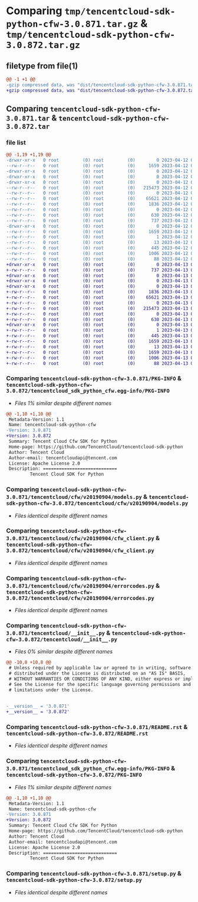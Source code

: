 # Comparing `tmp/tencentcloud-sdk-python-cfw-3.0.871.tar.gz` & `tmp/tencentcloud-sdk-python-cfw-3.0.872.tar.gz`

## filetype from file(1)

```diff
@@ -1 +1 @@
-gzip compressed data, was "dist/tencentcloud-sdk-python-cfw-3.0.871.tar", last modified: Wed Apr 12 00:19:16 2023, max compression
+gzip compressed data, was "dist/tencentcloud-sdk-python-cfw-3.0.872.tar", last modified: Thu Apr 13 00:24:16 2023, max compression
```

## Comparing `tencentcloud-sdk-python-cfw-3.0.871.tar` & `tencentcloud-sdk-python-cfw-3.0.872.tar`

### file list

```diff
@@ -1,19 +1,19 @@
-drwxr-xr-x   0 root         (0) root         (0)        0 2023-04-12 00:19:16.000000 tencentcloud-sdk-python-cfw-3.0.871/
--rw-r--r--   0 root         (0) root         (0)     1659 2023-04-12 00:19:16.000000 tencentcloud-sdk-python-cfw-3.0.871/PKG-INFO
-drwxr-xr-x   0 root         (0) root         (0)        0 2023-04-12 00:19:16.000000 tencentcloud-sdk-python-cfw-3.0.871/tencentcloud/
-drwxr-xr-x   0 root         (0) root         (0)        0 2023-04-12 00:19:16.000000 tencentcloud-sdk-python-cfw-3.0.871/tencentcloud/cfw/
-drwxr-xr-x   0 root         (0) root         (0)        0 2023-04-12 00:19:16.000000 tencentcloud-sdk-python-cfw-3.0.871/tencentcloud/cfw/v20190904/
--rw-r--r--   0 root         (0) root         (0)   215473 2023-04-12 00:19:16.000000 tencentcloud-sdk-python-cfw-3.0.871/tencentcloud/cfw/v20190904/models.py
--rw-r--r--   0 root         (0) root         (0)        0 2023-04-12 00:19:16.000000 tencentcloud-sdk-python-cfw-3.0.871/tencentcloud/cfw/v20190904/__init__.py
--rw-r--r--   0 root         (0) root         (0)    65621 2023-04-12 00:19:16.000000 tencentcloud-sdk-python-cfw-3.0.871/tencentcloud/cfw/v20190904/cfw_client.py
--rw-r--r--   0 root         (0) root         (0)     1836 2023-04-12 00:19:16.000000 tencentcloud-sdk-python-cfw-3.0.871/tencentcloud/cfw/v20190904/errorcodes.py
--rw-r--r--   0 root         (0) root         (0)        0 2023-04-12 00:19:16.000000 tencentcloud-sdk-python-cfw-3.0.871/tencentcloud/cfw/__init__.py
--rw-r--r--   0 root         (0) root         (0)      630 2023-04-12 00:19:16.000000 tencentcloud-sdk-python-cfw-3.0.871/tencentcloud/__init__.py
--rw-r--r--   0 root         (0) root         (0)      737 2023-04-12 00:19:16.000000 tencentcloud-sdk-python-cfw-3.0.871/README.rst
-drwxr-xr-x   0 root         (0) root         (0)        0 2023-04-12 00:19:16.000000 tencentcloud-sdk-python-cfw-3.0.871/tencentcloud_sdk_python_cfw.egg-info/
--rw-r--r--   0 root         (0) root         (0)     1659 2023-04-12 00:19:16.000000 tencentcloud-sdk-python-cfw-3.0.871/tencentcloud_sdk_python_cfw.egg-info/PKG-INFO
--rw-r--r--   0 root         (0) root         (0)        1 2023-04-12 00:19:16.000000 tencentcloud-sdk-python-cfw-3.0.871/tencentcloud_sdk_python_cfw.egg-info/dependency_links.txt
--rw-r--r--   0 root         (0) root         (0)       13 2023-04-12 00:19:16.000000 tencentcloud-sdk-python-cfw-3.0.871/tencentcloud_sdk_python_cfw.egg-info/top_level.txt
--rw-r--r--   0 root         (0) root         (0)      445 2023-04-12 00:19:16.000000 tencentcloud-sdk-python-cfw-3.0.871/tencentcloud_sdk_python_cfw.egg-info/SOURCES.txt
--rw-r--r--   0 root         (0) root         (0)     1006 2023-04-12 00:19:16.000000 tencentcloud-sdk-python-cfw-3.0.871/setup.py
--rw-r--r--   0 root         (0) root         (0)       88 2023-04-12 00:19:16.000000 tencentcloud-sdk-python-cfw-3.0.871/setup.cfg
+drwxr-xr-x   0 root         (0) root         (0)        0 2023-04-13 00:24:16.000000 tencentcloud-sdk-python-cfw-3.0.872/
+-rw-r--r--   0 root         (0) root         (0)      737 2023-04-13 00:24:16.000000 tencentcloud-sdk-python-cfw-3.0.872/README.rst
+drwxr-xr-x   0 root         (0) root         (0)        0 2023-04-13 00:24:16.000000 tencentcloud-sdk-python-cfw-3.0.872/tencentcloud/
+drwxr-xr-x   0 root         (0) root         (0)        0 2023-04-13 00:24:16.000000 tencentcloud-sdk-python-cfw-3.0.872/tencentcloud/cfw/
+drwxr-xr-x   0 root         (0) root         (0)        0 2023-04-13 00:24:16.000000 tencentcloud-sdk-python-cfw-3.0.872/tencentcloud/cfw/v20190904/
+-rw-r--r--   0 root         (0) root         (0)     1836 2023-04-13 00:24:16.000000 tencentcloud-sdk-python-cfw-3.0.872/tencentcloud/cfw/v20190904/errorcodes.py
+-rw-r--r--   0 root         (0) root         (0)    65621 2023-04-13 00:24:16.000000 tencentcloud-sdk-python-cfw-3.0.872/tencentcloud/cfw/v20190904/cfw_client.py
+-rw-r--r--   0 root         (0) root         (0)        0 2023-04-13 00:24:16.000000 tencentcloud-sdk-python-cfw-3.0.872/tencentcloud/cfw/v20190904/__init__.py
+-rw-r--r--   0 root         (0) root         (0)   215473 2023-04-13 00:24:16.000000 tencentcloud-sdk-python-cfw-3.0.872/tencentcloud/cfw/v20190904/models.py
+-rw-r--r--   0 root         (0) root         (0)        0 2023-04-13 00:24:16.000000 tencentcloud-sdk-python-cfw-3.0.872/tencentcloud/cfw/__init__.py
+-rw-r--r--   0 root         (0) root         (0)      630 2023-04-13 00:24:16.000000 tencentcloud-sdk-python-cfw-3.0.872/tencentcloud/__init__.py
+drwxr-xr-x   0 root         (0) root         (0)        0 2023-04-13 00:24:16.000000 tencentcloud-sdk-python-cfw-3.0.872/tencentcloud_sdk_python_cfw.egg-info/
+-rw-r--r--   0 root         (0) root         (0)        1 2023-04-13 00:24:16.000000 tencentcloud-sdk-python-cfw-3.0.872/tencentcloud_sdk_python_cfw.egg-info/dependency_links.txt
+-rw-r--r--   0 root         (0) root         (0)      445 2023-04-13 00:24:16.000000 tencentcloud-sdk-python-cfw-3.0.872/tencentcloud_sdk_python_cfw.egg-info/SOURCES.txt
+-rw-r--r--   0 root         (0) root         (0)     1659 2023-04-13 00:24:16.000000 tencentcloud-sdk-python-cfw-3.0.872/tencentcloud_sdk_python_cfw.egg-info/PKG-INFO
+-rw-r--r--   0 root         (0) root         (0)       13 2023-04-13 00:24:16.000000 tencentcloud-sdk-python-cfw-3.0.872/tencentcloud_sdk_python_cfw.egg-info/top_level.txt
+-rw-r--r--   0 root         (0) root         (0)     1659 2023-04-13 00:24:16.000000 tencentcloud-sdk-python-cfw-3.0.872/PKG-INFO
+-rw-r--r--   0 root         (0) root         (0)     1006 2023-04-13 00:24:16.000000 tencentcloud-sdk-python-cfw-3.0.872/setup.py
+-rw-r--r--   0 root         (0) root         (0)       88 2023-04-13 00:24:16.000000 tencentcloud-sdk-python-cfw-3.0.872/setup.cfg
```

### Comparing `tencentcloud-sdk-python-cfw-3.0.871/PKG-INFO` & `tencentcloud-sdk-python-cfw-3.0.872/tencentcloud_sdk_python_cfw.egg-info/PKG-INFO`

 * *Files 1% similar despite different names*

```diff
@@ -1,10 +1,10 @@
 Metadata-Version: 1.1
 Name: tencentcloud-sdk-python-cfw
-Version: 3.0.871
+Version: 3.0.872
 Summary: Tencent Cloud Cfw SDK for Python
 Home-page: https://github.com/TencentCloud/tencentcloud-sdk-python
 Author: Tencent Cloud
 Author-email: tencentcloudapi@tencent.com
 License: Apache License 2.0
 Description: ============================
         Tencent Cloud SDK for Python
```

### Comparing `tencentcloud-sdk-python-cfw-3.0.871/tencentcloud/cfw/v20190904/models.py` & `tencentcloud-sdk-python-cfw-3.0.872/tencentcloud/cfw/v20190904/models.py`

 * *Files identical despite different names*

### Comparing `tencentcloud-sdk-python-cfw-3.0.871/tencentcloud/cfw/v20190904/cfw_client.py` & `tencentcloud-sdk-python-cfw-3.0.872/tencentcloud/cfw/v20190904/cfw_client.py`

 * *Files identical despite different names*

### Comparing `tencentcloud-sdk-python-cfw-3.0.871/tencentcloud/cfw/v20190904/errorcodes.py` & `tencentcloud-sdk-python-cfw-3.0.872/tencentcloud/cfw/v20190904/errorcodes.py`

 * *Files identical despite different names*

### Comparing `tencentcloud-sdk-python-cfw-3.0.871/tencentcloud/__init__.py` & `tencentcloud-sdk-python-cfw-3.0.872/tencentcloud/__init__.py`

 * *Files 0% similar despite different names*

```diff
@@ -10,8 +10,8 @@
 # Unless required by applicable law or agreed to in writing, software
 # distributed under the License is distributed on an "AS IS" BASIS,
 # WITHOUT WARRANTIES OR CONDITIONS OF ANY KIND, either express or implied.
 # See the License for the specific language governing permissions and
 # limitations under the License.
 
 
-__version__ = '3.0.871'
+__version__ = '3.0.872'
```

### Comparing `tencentcloud-sdk-python-cfw-3.0.871/README.rst` & `tencentcloud-sdk-python-cfw-3.0.872/README.rst`

 * *Files identical despite different names*

### Comparing `tencentcloud-sdk-python-cfw-3.0.871/tencentcloud_sdk_python_cfw.egg-info/PKG-INFO` & `tencentcloud-sdk-python-cfw-3.0.872/PKG-INFO`

 * *Files 1% similar despite different names*

```diff
@@ -1,10 +1,10 @@
 Metadata-Version: 1.1
 Name: tencentcloud-sdk-python-cfw
-Version: 3.0.871
+Version: 3.0.872
 Summary: Tencent Cloud Cfw SDK for Python
 Home-page: https://github.com/TencentCloud/tencentcloud-sdk-python
 Author: Tencent Cloud
 Author-email: tencentcloudapi@tencent.com
 License: Apache License 2.0
 Description: ============================
         Tencent Cloud SDK for Python
```

### Comparing `tencentcloud-sdk-python-cfw-3.0.871/setup.py` & `tencentcloud-sdk-python-cfw-3.0.872/setup.py`

 * *Files identical despite different names*

